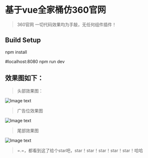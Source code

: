 # 基于vue全家桶仿360官网

> 360官网
一切代码效果均为手敲，无任何组件插件！
## Build Setup

npm install

#localhost:8080
npm run dev
## 效果图如下：


>头部效果图：


![Image text](https://github.com/yuanxin666/360page/blob/master/imgs/QQ图片20180912184744.png)


>广告位效果图


![Image text](https://github.com/yuanxin666/360page/blob/master/imgs/QQ图片20180912184807.png)


>尾部效果图


![Image text](https://github.com/yuanxin666/360page/blob/master/imgs/QQ图片20180912184822.png)



>=.=，都看到这了给个star吧，star！star！star！star！star！哈哈

